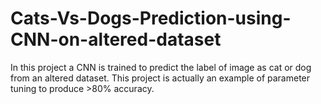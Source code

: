 # Cats-Vs-Dogs-Prediction-using-CNN-on-altered-dataset
In this project a CNN is trained to predict the label of image as cat or dog from an altered dataset. This project is actually an example of parameter tuning to produce >80% accuracy.

